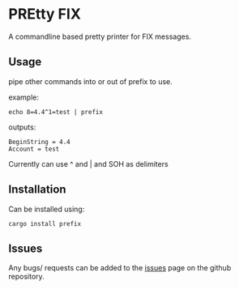 # PREtty FIX

A commandline based pretty printer for FIX messages.

## Usage
pipe other commands into or out of prefix to use.

example:
```
echo 8=4.4^1=test | prefix
```

outputs:
```
BeginString = 4.4
Account = test
```

Currently can use ^ and | and SOH as delimiters

## Installation
Can be installed using:
```
cargo install prefix
```
## Issues
Any bugs/ requests can be added to the [issues](https://github.com/Shivix/prefix/issues) page on the github repository.
